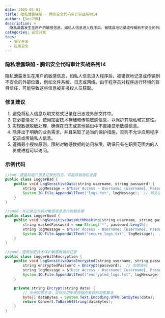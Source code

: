 ```yaml
---
date: 2025-01-01
title: 隐私泄露缺陷 - 腾讯安全代码审计实战系列14
author: [SecCMD]
description: >
  隐私泄露发生在用户的敏感信息，如私人信息进入程序后，被错误地记录或传输到不安全的外部位置，例如文件系统、日志或网络。由于程序员对程序运行环境的盲目信任，可能导致这些信息被非授权人员获取。
categories: 安全开发
tags:
  - 安全开发
  - 应用安全
---
```


### 隐私泄露缺陷 - 腾讯安全代码审计实战系列14

隐私泄露发生在用户的敏感信息，如私人信息进入程序后，被错误地记录或传输到不安全的外部位置，例如文件系统、日志或网络。由于程序员对程序运行环境的盲目信任，可能导致这些信息被非授权人员获取。

### 修复建议

1. 避免将私人信息以明文格式记录在日志或外部文件中。 
2. 在必要情况下，使用加密技术存储和传输敏感信息，以保护其隐私和完整性。 
3. 实现数据脱敏处理，确保在日志或其他输出中不直接显示敏感信息。 
4. 除非出于明确的业务需求，并且采取了适当的保护措施，否则不允许应用程序记录或传输私人信息。 
5. 遵循最小授权原则，限制对敏感数据的访问权限，确保只有在职责范围内的人员或进程可以访问。

### 示例代码

```java
//bad：直接将用户信息记录到日志，可能导致隐私泄露
public class LoggerBad {
    public void LogSensitiveData(string username, string password) {
        string logMessage = $"User Access - Username: {username}, Password: {password}";
        System.IO.File.AppendAllText("logs.txt", logMessage);  // 明文记录敏感信息
    }
}

//good：在记录日志前对敏感信息进行脱敏处理
public class LoggerGood {
    public void LogSensitiveDataWithMasking(string username, string password) {
        string maskedPassword = new String('*', password.Length);
        string logMessage = $"User Access - Username: {username}, Password: {maskedPassword}";
        System.IO.File.AppendAllText("secure_logs.txt", logMessage);  // 使用掩码替代真实密码
    }
}

//good：使用加密技术保护敏感数据后记录
public class LoggerWithEncryption {
    public void LogSensitiveDataEncrypted(string username, string password) {
        string encryptedPassword = Encrypt(password);  // 加密密码
        string logMessage = $"User Access - Username: {username}, Password: {encryptedPassword}";
        System.IO.File.AppendAllText("encrypted_logs.txt", logMessage);  // 加密后记录
    }

    private string Encrypt(string data) {
        // 示例加密方法，实际应用中使用强而有效的加密算法
        byte[] dataBytes = System.Text.Encoding.UTF8.GetBytes(data);
        return Convert.ToBase64String(dataBytes);
    }
}
```